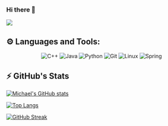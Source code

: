 ### Hi there 👋

<!--
**NghiaLe/NghiaLe** is a ✨ _special_ ✨ repository because its `README.md` (this file) appears on your GitHub profile.

Here are some ideas to get you started:

- 🔭 I’m currently working on ...
- 🌱 I’m currently learning ...
- 👯 I’m looking to collaborate on ...
- 🤔 I’m looking for help with ...
- 💬 Ask me about ...
- 📫 How to reach me: ...
- 😄 Pronouns: ...
- ⚡ Fun fact: ...
-->
![](http://github-profile-summary-cards.vercel.app/api/cards/profile-details?username=lnghia&theme=github_dark)

## ⚙️ Languages and Tools:

<div align="center">
  <img alt="C++" src="https://img.shields.io/badge/c++-%2300599C.svg?style=for-the-badge&logo=c%2B%2B&logoColor=white"/>
  <img alt="Java" src="https://img.shields.io/badge/java-%23ED8B00.svg?style=for-the-badge&logo=java&logoColor=white"/>
  <img alt="Python" src="https://img.shields.io/badge/python-%2314354C.svg?style=for-the-badge&logo=python&logoColor=white"/>
  <img alt="Git" src="https://img.shields.io/badge/git-%23F05033.svg?style=for-the-badge&logo=git&logoColor=white"/>
  <img alt="Linux" src="https://img.shields.io/badge/Linux-FCC624?style=for-the-badge&logo=linux&logoColor=black">
  <img alt="Spring" src="https://img.shields.io/badge/spring-%236DB33F.svg?style=for-the-badge&logo=spring&logoColor=white">
</div>

## ⚡ GitHub's Stats

[![Michael's GitHub stats](https://github-readme-stats.vercel.app/api?username=lnghia&theme=radical)](https://github.com/lnghia/github-readme-stats)

[![Top Langs](https://github-readme-stats.vercel.app/api/top-langs/?username=lnghia&layout=compact&theme=radical)](https://github.com/lnghia/github-readme-stats)

[![GitHub Streak](https://github-readme-streak-stats.herokuapp.com/?user=lnghia&theme=radical)](https://git.io/streak-stats)